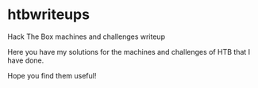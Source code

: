 # htbwriteups
Hack The Box machines and challenges writeup

Here you have my solutions for the machines and challenges of HTB that I have done.

Hope you find them useful!
